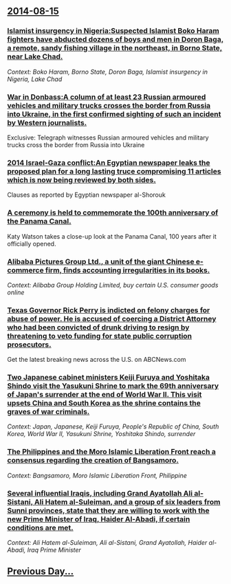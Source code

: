 ## [2014-08-15](/news/2014/08/15/index.md)

### [Islamist insurgency in Nigeria:Suspected Islamist Boko Haram fighters have abducted dozens of boys and men in Doron Baga, a remote, sandy fishing village in the northeast, in Borno State, near Lake Chad. ](/news/2014/08/15/islamist-insurgency-in-nigeria-psuspected-islamist-boko-haram-fighters-have-abducted-dozens-of-boys-and-men-in-doron-baga-a-remote-sandy-f.md)
_Context: Boko Haram, Borno State, Doron Baga, Islamist insurgency in Nigeria, Lake Chad_

### [War in Donbass:A column of at least 23 Russian armoured vehicles and military trucks crosses the border from Russia into Ukraine, in the first confirmed sighting of such an incident by Western journalists. ](/news/2014/08/15/war-in-donbass-pa-column-of-at-least-23-russian-armoured-vehicles-and-military-trucks-crosses-the-border-from-russia-into-ukraine-in-the-fi.md)
Exclusive: Telegraph witnesses Russian armoured vehicles and military trucks cross the border from Russia into Ukraine

### [2014 Israel-Gaza conflict:An Egyptian newspaper leaks the proposed plan for a long lasting truce compromising 11 articles which is now being reviewed by both sides. ](/news/2014/08/15/2014-israel-gaza-conflict-pan-egyptian-newspaper-leaks-the-proposed-plan-for-a-long-lasting-truce-compromising-11-articles-which-is-now-bein.md)
Clauses as reported by Egyptian newspaper al-Shorouk

### [A ceremony is held to commemorate the 100th anniversary of the Panama Canal. ](/news/2014/08/15/a-ceremony-is-held-to-commemorate-the-100th-anniversary-of-the-panama-canal.md)
Katy Watson takes a close-up look at the Panama Canal, 100 years after it officially opened.

### [Alibaba Pictures Group Ltd., a unit of the giant Chinese e-commerce firm, finds accounting irregularities in its books. ](/news/2014/08/15/alibaba-pictures-group-ltd-a-unit-of-the-giant-chinese-e-commerce-firm-finds-accounting-irregularities-in-its-books.md)
_Context: Alibaba Group Holding Limited, buy certain U.S. consumer goods online_

### [Texas Governor Rick Perry is indicted on felony charges for abuse of power. He is accused of coercing a District Attorney who had been convicted of drunk driving to resign by threatening to veto funding for state public corruption prosecutors. ](/news/2014/08/15/texas-governor-rick-perry-is-indicted-on-felony-charges-for-abuse-of-power-he-is-accused-of-coercing-a-district-attorney-who-had-been-convi.md)
Get the latest breaking news across the U.S. on ABCNews.com

### [Two Japanese cabinet ministers Keiji Furuya and Yoshitaka Shindo visit the Yasukuni Shrine to mark the 69th anniversary of Japan's surrender at the end of World War II. This visit upsets China and South Korea as the shrine contains the graves of war criminals. ](/news/2014/08/15/two-japanese-cabinet-ministers-keiji-furuya-and-yoshitaka-shindo-visit-the-yasukuni-shrine-to-mark-the-69th-anniversary-of-japan-s-surrender.md)
_Context: Japan, Japanese, Keiji Furuya, People's Republic of China, South Korea, World War II, Yasukuni Shrine, Yoshitaka Shindo, surrender_

### [The Philippines and the Moro Islamic Liberation Front reach a consensus regarding the creation of Bangsamoro. ](/news/2014/08/15/the-philippines-and-the-moro-islamic-liberation-front-reach-a-consensus-regarding-the-creation-of-bangsamoro.md)
_Context: Bangsamoro, Moro Islamic Liberation Front, Philippine_

### [Several influential Iraqis, including Grand Ayatollah Ali al-Sistani, Ali Hatem al-Suleiman, and a group of six leaders from Sunni provinces, state that they are willing to work with the new Prime Minister of Iraq, Haider Al-Abadi, if certain conditions are met. ](/news/2014/08/15/several-influential-iraqis-including-grand-ayatollah-ali-al-sistani-ali-hatem-al-suleiman-and-a-group-of-six-leaders-from-sunni-provinces.md)
_Context: Ali Hatem al-Suleiman, Ali al-Sistani, Grand Ayatollah, Haider al-Abadi, Iraq Prime Minister_

## [Previous Day...](/news/2014/08/14/index.md)

